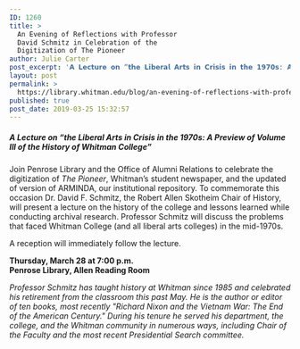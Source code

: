 ```yaml
---
ID: 1260
title: >
  An Evening of Reflections with Professor
  David Schmitz in Celebration of the
  Digitization of The Pioneer
author: Julie Carter
post_excerpt: '𝗔 𝗟𝗲𝗰𝘁𝘂𝗿𝗲 𝗼𝗻 “𝘁𝗵𝗲 𝗟𝗶𝗯𝗲𝗿𝗮𝗹 𝗔𝗿𝘁𝘀 𝗶𝗻 𝗖𝗿𝗶𝘀𝗶𝘀 𝗶𝗻 𝘁𝗵𝗲 𝟭𝟵𝟳𝟬𝘀: 𝗔 𝗣𝗿𝗲𝘃𝗶𝗲𝘄 𝗼𝗳 𝗩𝗼𝗹𝘂𝗺𝗲 𝗜𝗜𝗜 𝗼𝗳 𝘁𝗵𝗲 𝗛𝗶𝘀𝘁𝗼𝗿𝘆 𝗼𝗳 𝗪𝗵𝗶𝘁𝗺𝗮𝗻 𝗖𝗼𝗹𝗹𝗲𝗴𝗲”. 𝗧𝗵𝘂𝗿𝘀𝗱𝗮𝘆, 𝗠𝗮𝗿. 𝟮𝟴 𝗮𝘁 𝟳 𝗽.𝗺. 𝗮𝘁 𝗔𝗹𝗹𝗲𝗻 𝗥𝗲𝗮𝗱𝗶𝗻𝗴 𝗥𝗼𝗼𝗺, 𝗣𝗲𝗻𝗿𝗼𝘀𝗲 𝗟𝗶𝗯𝗿𝗮𝗿𝘆.'
layout: post
permalink: >
  https://library.whitman.edu/blog/an-evening-of-reflections-with-professor-david-schmitz/
published: true
post_date: 2019-03-25 15:32:57
---
```

<h5>A Lecture on “the Liberal Arts in Crisis in the 1970s: A Preview of Volume III of the History of Whitman College”</h5>
<p>Join Penrose Library and the Office of Alumni Relations to celebrate the digitization of <em>The Pioneer</em>, Whitman’s student newspaper, and the updated of version of ARMINDA, our institutional repository. To commemorate this occasion Dr. David F. Schmitz, the Robert Allen Skotheim Chair of History, will present a lecture on the history of the college and lessons learned while conducting archival research. Professor Schmitz will discuss the problems that faced Whitman College (and all liberal arts colleges) in the mid-1970s.</p>
<p>A reception will immediately follow the lecture.</p>
<p><strong>Thursday, March 28 at 7:00 p.m.</strong><br><strong>Penrose Library, Allen Reading Room</strong></p>
<p><em>Professor Schmitz has taught history at Whitman since 1985 and celebrated his retirement from the classroom this past May. He is the author or editor of ten books, most recently "Richard Nixon and the Vietnam War: The End of the American Century." During his tenure he served his department, the college, and the Whitman community in numerous ways, including Chair of the Faculty and the most recent Presidential Search committee.</em></p>

<!-- wp:image {"id":1265} -->
<figure class="wp-block-image"><img src="https://library.whitman.edu/blog/wp-content/uploads/sites/4/2019/03/Schmitz-poster-791x1024.png" alt="" class="wp-image-1265"/></figure>
<!-- /wp:image -->